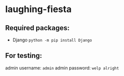 # laughing-fiesta

## Required packages:
- Django
`python -m pip install Django`

## For testing:
admin username: `admin`
admin password: `welp alright`
